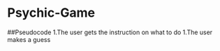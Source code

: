 # Psychic-Game
##Pseudocode
1.The user gets the instruction on what to do 
1.The user makes a guess
